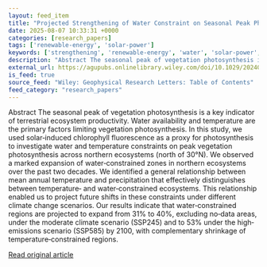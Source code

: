 ```yaml
---
layout: feed_item
title: "Projected Strengthening of Water Constraint on Seasonal Peak Photosynthesis Under Climatic Warming in Northern Ecosystems"
date: 2025-08-07 10:33:31 +0000
categories: [research_papers]
tags: ['renewable-energy', 'solar-power']
keywords: ['strengthening', 'renewable-energy', 'water', 'solar-power', 'projected']
description: "Abstract The seasonal peak of vegetation photosynthesis is a key indicator of terrestrial ecosystem productivity"
external_url: https://agupubs.onlinelibrary.wiley.com/doi/10.1029/2024GL114461?af=R
is_feed: true
source_feed: "Wiley: Geophysical Research Letters: Table of Contents"
feed_category: "research_papers"
---
```


Abstract The seasonal peak of vegetation photosynthesis is a key indicator of terrestrial ecosystem productivity. Water availability and temperature are the primary factors limiting vegetation photosynthesis. In this study, we used solar‐induced chlorophyll fluorescence as a proxy for photosynthesis to investigate water and temperature constraints on peak vegetation photosynthesis across northern ecosystems (north of 30°N). We observed a marked expansion of water‐constrained zones in northern ecosystems over the past two decades. We identified a general relationship between mean annual temperature and precipitation that effectively distinguishes between temperature‐ and water‐constrained ecosystems. This relationship enabled us to project future shifts in these constraints under different climate change scenarios. Our results indicate that water‐constrained regions are projected to expand from 31% to 40%, excluding no‐data areas, under the moderate climate scenario (SSP245) and to 53% under the high‐emissions scenario (SSP585) by 2100, with complementary shrinkage of temperature‐constrained regions.

[Read original article](https://agupubs.onlinelibrary.wiley.com/doi/10.1029/2024GL114461?af=R)
